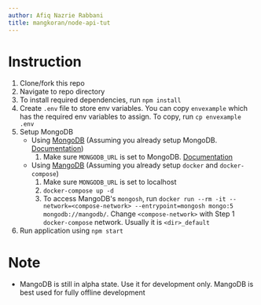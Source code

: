 ```yaml
---
author: Afiq Nazrie Rabbani
title: mangkoran/node-api-tut
---
```


# Instruction

1.  Clone/fork this repo
2.  Navigate to repo directory
3.  To install required dependencies, run `npm install`
4.  Create `.env` file to store env variables.  You can copy `envexample`
    which has the required env variables to assign.  To copy, run
    `cp envexample .env`
5.  Setup MongoDB
    -   Using [MongoDB](https://www.mongodb.com/) (Assuming you already
        setup MongoDB. [Documentation](https://docs.atlas.mongodb.com/))
        1.  Make sure `MONGODB_URL` is set to MongoDB.
            [Documentation](https://docs.atlas.mongodb.com/driver-connection/#driver-examples)
    -   Using [MangoDB](https://github.com/MangoDB-io/MangoDB) (Assuming
        you already setup `docker` and `docker-compose`)
        1.  Make sure `MONGODB_URL` is set to localhost
        2.  `docker-compose up -d`
        3.  To access MangoDB's `mongosh`, run
            `docker run --rm -it --network=<compose-network> --entrypoint=mongosh mongo:5 mongodb://mangodb/`.
            Change `<compose-network>` with Step 1 `docker-compose`
            network.  Usually it is `<dir>_default`
6.  Run application using `npm start`

# Note

-   MangoDB is still in alpha state.  Use it for development only.
    MangoDB is best used for fully offline development
